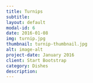 ```yaml
---
title: Turnips
subtitle: 
layout: default
modal-id: 6
date: 2016-01-08
img: turnip.jpg
thumbnail: turnip-thumbnail.jpg
alt: image-alt
project-date: January 2016
client: Start Bootstrap
category: Dishes
description: 
---
```

